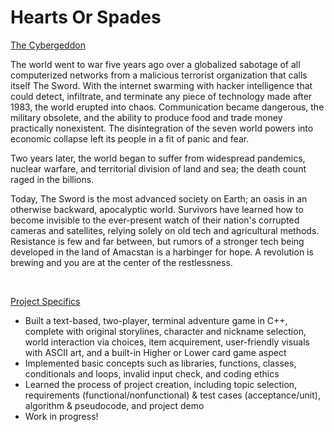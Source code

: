# Hearts Or Spades

<ins>The Cybergeddon</ins>

The world went to war five years ago over a globalized sabotage of all computerized networks from a malicious terrorist organization that calls itself The Sword. With the internet swarming with hacker intelligence that could detect, infiltrate, and terminate any piece of technology made after 1983, the world erupted into chaos. Communication became dangerous, the military obsolete, and the ability to produce food and trade money practically nonexistent. The disintegration of the seven world powers into economic collapse left its people in a fit of panic and fear.

Two years later, the world began to suffer from widespread pandemics, nuclear warfare, and territorial division of land and sea; the death count raged in the billions.

Today, The Sword is the most advanced society on Earth; an oasis in an otherwise backward, apocalyptic world. Survivors have learned how to become invisible to the ever-present watch of their nation's corrupted cameras and satellites, relying solely on old tech and agricultural methods. Resistance is few and far between, but rumors of a stronger tech being developed in the land of Amacstan is a harbinger for hope. A revolution is brewing and you are at the center of the restlessness.

<br/>

<ins>Project Specifics</ins>
- Built a text-based, two-player, terminal adventure game in C++, complete with original storylines, character and nickname selection, world interaction via choices, item acquirement, user-friendly visuals with ASCII art, and a built-in Higher or Lower card game aspect
- Implemented basic concepts such as libraries, functions, classes, conditionals and loops, invalid input check, and coding ethics
- Learned the process of project creation, including topic selection, requirements (functional/nonfunctional) & test cases (acceptance/unit), algorithm & pseudocode, and project demo
- Work in progress!
